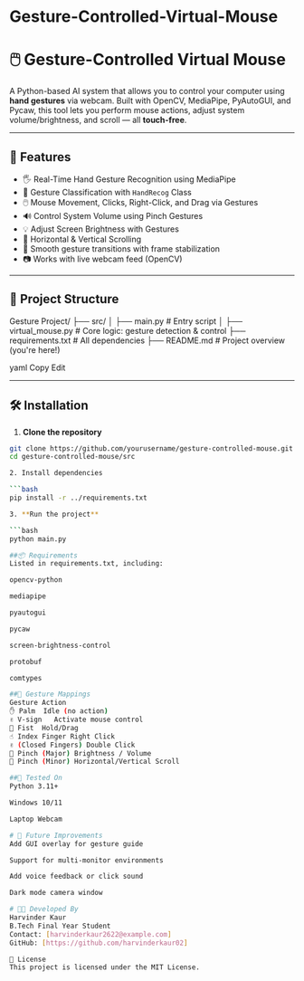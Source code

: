 # Gesture-Controlled-Virtual-Mouse
# 🖱️ Gesture-Controlled Virtual Mouse

A Python-based AI system that allows you to control your computer using **hand gestures** via webcam. Built with OpenCV, MediaPipe, PyAutoGUI, and Pycaw, this tool lets you perform mouse actions, adjust system volume/brightness, and scroll — all **touch-free**.

---

## 🎯 Features

- 🖐️ Real-Time Hand Gesture Recognition using MediaPipe
- 🧠 Gesture Classification with `HandRecog` Class
- 🖱️ Mouse Movement, Clicks, Right-Click, and Drag via Gestures
- 🔊 Control System Volume using Pinch Gestures
- 💡 Adjust Screen Brightness with Gestures
- 🧭 Horizontal & Vertical Scrolling
- 🔄 Smooth gesture transitions with frame stabilization
- 📷 Works with live webcam feed (OpenCV)

---

## 📁 Project Structure

Gesture Project/
├── src/
│ ├── main.py # Entry script
│ ├── virtual_mouse.py # Core logic: gesture detection & control
├── requirements.txt # All dependencies
├── README.md # Project overview (you're here!)

yaml
Copy
Edit

---

## 🛠️ Installation

1. **Clone the repository**
```bash
git clone https://github.com/yourusername/gesture-controlled-mouse.git
cd gesture-controlled-mouse/src

2. Install dependencies

```bash
pip install -r ../requirements.txt

3. **Run the project**

```bash
python main.py

##📦 Requirements
Listed in requirements.txt, including:

opencv-python

mediapipe

pyautogui

pycaw

screen-brightness-control

protobuf

comtypes

##🧠 Gesture Mappings
Gesture	Action
✋ Palm	Idle (no action)
✌️ V-sign	Activate mouse control
👊 Fist	Hold/Drag
☝️ Index Finger	Right Click
✌️ (Closed Fingers)	Double Click
🤏 Pinch (Major)	Brightness / Volume
🤏 Pinch (Minor)	Horizontal/Vertical Scroll

##🧪 Tested On
Python 3.11+

Windows 10/11

Laptop Webcam

# 📌 Future Improvements
Add GUI overlay for gesture guide

Support for multi-monitor environments

Add voice feedback or click sound

Dark mode camera window

# 👨‍💻 Developed By
Harvinder Kaur
B.Tech Final Year Student
Contact: [harvinderkaur2622@example.com]
GitHub: [https://github.com/harvinderkaur02]

📜 License
This project is licensed under the MIT License.
